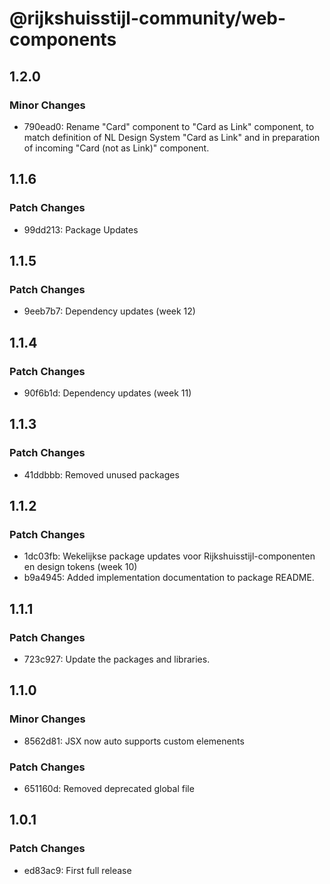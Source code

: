 # @rijkshuisstijl-community/web-components

## 1.2.0

### Minor Changes

- 790ead0: Rename "Card" component to "Card as Link" component, to match definition of NL Design System "Card as Link" and in preparation of incoming "Card (not as Link)" component.

## 1.1.6

### Patch Changes

- 99dd213: Package Updates

## 1.1.5

### Patch Changes

- 9eeb7b7: Dependency updates (week 12)

## 1.1.4

### Patch Changes

- 90f6b1d: Dependency updates (week 11)

## 1.1.3

### Patch Changes

- 41ddbbb: Removed unused packages

## 1.1.2

### Patch Changes

- 1dc03fb: Wekelijkse package updates voor Rijkshuisstijl-componenten en design tokens (week 10)
- b9a4945: Added implementation documentation to package README.

## 1.1.1

### Patch Changes

- 723c927: Update the packages and libraries.

## 1.1.0

### Minor Changes

- 8562d81: JSX now auto supports custom elemenents

### Patch Changes

- 651160d: Removed deprecated global file

## 1.0.1

### Patch Changes

- ed83ac9: First full release
